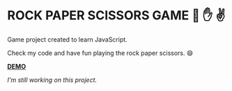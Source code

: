 # **ROCK PAPER SCISSORS GAME** :punch: :hand: :v:

Game project created to learn JavaScript. 

Check my code and have fun playing the rock paper scissors. :smile:

<a href="https://wojciechowski-piotr.github.ip/rock-paper-scissors">**DEMO**</a>

*I'm still working on this project.*